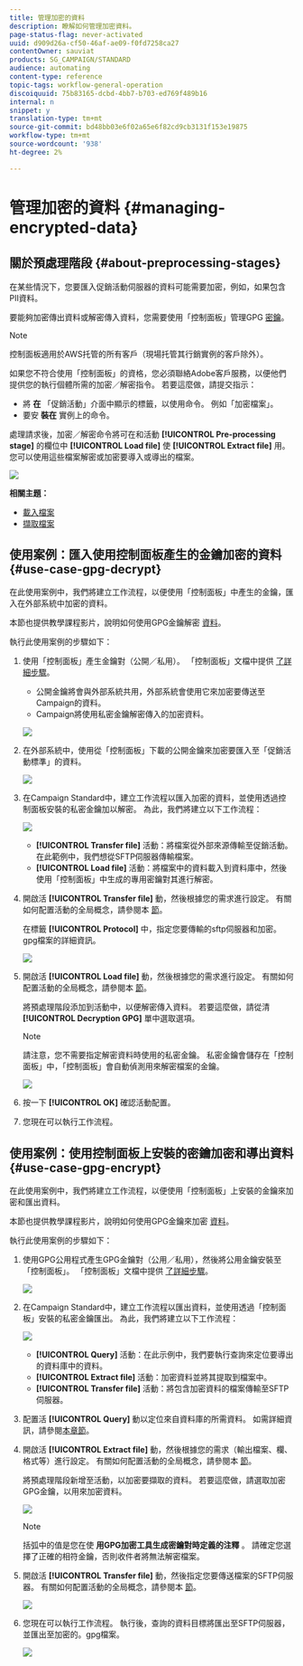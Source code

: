 ```yaml
---
title: 管理加密的資料
description: 瞭解如何管理加密資料。
page-status-flag: never-activated
uuid: d909d26a-cf50-46af-ae09-f0fd7258ca27
contentOwner: sauviat
products: SG_CAMPAIGN/STANDARD
audience: automating
content-type: reference
topic-tags: workflow-general-operation
discoiquuid: 75b83165-dcbd-4bb7-b703-ed769f489b16
internal: n
snippet: y
translation-type: tm+mt
source-git-commit: bd48bb03e6f02a65e6f82cd9cb3131f153e19875
workflow-type: tm+mt
source-wordcount: '938'
ht-degree: 2%

---
```



# 管理加密的資料 {#managing-encrypted-data}

## 關於預處理階段 {#about-preprocessing-stages}

在某些情況下，您要匯入促銷活動伺服器的資料可能需要加密，例如，如果包含PII資料。

要能夠加密傳出資料或解密傳入資料，您需要使用「控制面板」管理GPG [密鑰](https://docs.adobe.com/content/help/zh-Hant/control-panel/using/instances-settings/gpg-keys-management.html)。

>[!NOTE]
>
>控制面板適用於AWS托管的所有客戶（現場托管其行銷實例的客戶除外）。

如果您不符合使用「控制面板」的資格，您必須聯絡Adobe客戶服務，以便他們提供您的執行個體所需的加密／解密指令。 若要這麼做，請提交指示：

* 將 **在** 「促銷活動」介面中顯示的標籤，以使用命令。 例如「加密檔案」。
* 要安 **裝在** 實例上的命令。

處理請求後，加密／解密命令將可在和活動 **[!UICONTROL Pre-processing stage]** 的欄位中 **[!UICONTROL Load file]** 使 **[!UICONTROL Extract file]** 用。 您可以使用這些檔案解密或加密要導入或導出的檔案。

![](assets/preprocessing-encryption.png)

**相關主題：**

* [載入檔案](../../automating/using/load-file.md)
* [擷取檔案](../../automating/using/extract-file.md)

## 使用案例：匯入使用控制面板產生的金鑰加密的資料 {#use-case-gpg-decrypt}

在此使用案例中，我們將建立工作流程，以便使用「控制面板」中產生的金鑰，匯入在外部系統中加密的資料。

本節也提供教學課程影片，說明如何使用GPG金鑰解密 [資料](https://docs.adobe.com/content/help/en/campaign-standard-learn/tutorials/administrating/control-panel/gpg-key-management/decrypting-data.html)。

執行此使用案例的步驟如下：

1. 使用「控制面板」產生金鑰對（公開／私用）。 「控制面板」文檔中提供 [了詳細步驟](https://docs.adobe.com/content/help/en/control-panel/using/instances-settings/gpg-keys-management.html#decrypting-data)。

   * 公開金鑰將會與外部系統共用，外部系統會使用它來加密要傳送至Campaign的資料。
   * Campaign將使用私密金鑰解密傳入的加密資料。

   ![](assets/gpg_generate.png)

1. 在外部系統中，使用從「控制面板」下載的公開金鑰來加密要匯入至「促銷活動標準」的資料。

   ![](assets/do-not-localize/gpg_external.png)

1. 在Campaign Standard中，建立工作流程以匯入加密的資料，並使用透過控制面板安裝的私密金鑰加以解密。 為此，我們將建立以下工作流程：

   ![](assets/gpg_workflow.png)

   * **[!UICONTROL Transfer file]** 活動：將檔案從外部來源傳輸至促銷活動。 在此範例中，我們想從SFTP伺服器傳輸檔案。
   * **[!UICONTROL Load file]** 活動：將檔案中的資料載入到資料庫中，然後使用「控制面板」中生成的專用密鑰對其進行解密。

1. 開啟活 **[!UICONTROL Transfer file]** 動，然後根據您的需求進行設定。 有關如何配置活動的全局概念，請參閱本 [節](../../automating/using/load-file.md)。

   在標籤 **[!UICONTROL Protocol]** 中，指定您要傳輸的sftp伺服器和加密。gpg檔案的詳細資訊。

   ![](assets/gpg_transfer.png)

1. 開啟活 **[!UICONTROL Load file]** 動，然後根據您的需求進行設定。 有關如何配置活動的全局概念，請參閱本 [節](../../automating/using/load-file.md)。

   將預處理階段添加到活動中，以便解密傳入資料。 若要這麼做，請從清 **[!UICONTROL Decryption GPG]** 單中選取選項。

   >[!NOTE]
   >
   >請注意，您不需要指定解密資料時使用的私密金鑰。 私密金鑰會儲存在「控制面板」中，「控制面板」會自動偵測用來解密檔案的金鑰。

   ![](assets/gpg_load.png)

1. 按一下 **[!UICONTROL OK]** 確認活動配置。

1. 您現在可以執行工作流程。

## 使用案例：使用控制面板上安裝的密鑰加密和導出資料 {#use-case-gpg-encrypt}

在此使用案例中，我們將建立工作流程，以便使用「控制面板」上安裝的金鑰來加密和匯出資料。

本節也提供教學課程影片，說明如何使用GPG金鑰來加密 [資料](https://docs.adobe.com/content/help/en/campaign-standard-learn/tutorials/administrating/control-panel/gpg-key-management/using-a-gpg-key-to-encrypt-data.html)。

執行此使用案例的步驟如下：

1. 使用GPG公用程式產生GPG金鑰對（公用／私用），然後將公用金鑰安裝至「控制面板」。 「控制面板」文檔中提供 [了詳細步驟](https://docs.adobe.com/content/help/en/control-panel/using/instances-settings/gpg-keys-management.html#encrypting-data)。

   ![](assets/gpg_install.png)

1. 在Campaign Standard中，建立工作流程以匯出資料，並使用透過「控制面板」安裝的私密金鑰匯出。 為此，我們將建立以下工作流程：

   ![](assets/gpg-workflow-export.png)

   * **[!UICONTROL Query]** 活動：在此示例中，我們要執行查詢來定位要導出的資料庫中的資料。
   * **[!UICONTROL Extract file]** 活動：加密資料並將其提取到檔案中。
   * **[!UICONTROL Transfer file]** 活動：將包含加密資料的檔案傳輸至SFTP伺服器。

1. 配置活 **[!UICONTROL Query]** 動以定位來自資料庫的所需資料。 如需詳細資訊，請參閱[本章節](../../automating/using/query.md)。

1. 開啟活 **[!UICONTROL Extract file]** 動，然後根據您的需求（輸出檔案、欄、格式等）進行設定。 有關如何配置活動的全局概念，請參閱本 [節](../../automating/using/extract-file.md)。

   將預處理階段新增至活動，以加密要擷取的資料。 若要這麼做，請選取加密GPG金鑰，以用來加密資料。

   ![](assets/gpg-extract-stage.png)

   >[!NOTE]
   >
   >括弧中的值是您在使 **用GPG加密工具生成密鑰對時定義的注釋** 。 請確定您選擇了正確的相符金鑰，否則收件者將無法解密檔案。

1. 開啟活 **[!UICONTROL Transfer file]** 動，然後指定您要傳送檔案的SFTP伺服器。 有關如何配置活動的全局概念，請參閱本 [節](../../automating/using/transfer-file.md)。

   ![](assets/gpg-transfer-encrypt.png)

1. 您現在可以執行工作流程。 執行後，查詢的資料目標將匯出至SFTP伺服器，並匯出至加密的。gpg檔案。

   ![](assets/do-not-localize/gpg-sftp-encrypt.png)
